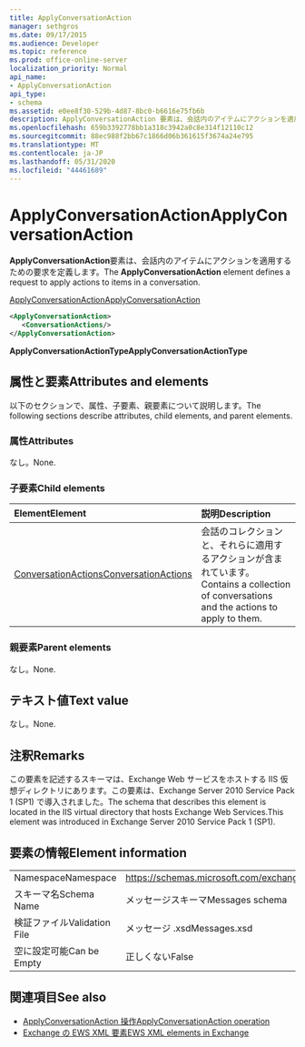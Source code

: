 ```yaml
---
title: ApplyConversationAction
manager: sethgros
ms.date: 09/17/2015
ms.audience: Developer
ms.topic: reference
ms.prod: office-online-server
localization_priority: Normal
api_name:
- ApplyConversationAction
api_type:
- schema
ms.assetid: e0ee8f30-529b-4d87-8bc0-b6616e75fb6b
description: ApplyConversationAction 要素は、会話内のアイテムにアクションを適用するための要求を定義します。
ms.openlocfilehash: 659b3392778bb1a318c3942a0c8e314f12110c12
ms.sourcegitcommit: 88ec988f2bb67c1866d06b361615f3674a24e795
ms.translationtype: MT
ms.contentlocale: ja-JP
ms.lasthandoff: 05/31/2020
ms.locfileid: "44461689"
---
```

# <a name="applyconversationaction"></a><span data-ttu-id="0cf12-103">ApplyConversationAction</span><span class="sxs-lookup"><span data-stu-id="0cf12-103">ApplyConversationAction</span></span>

<span data-ttu-id="0cf12-104">**ApplyConversationAction**要素は、会話内のアイテムにアクションを適用するための要求を定義します。</span><span class="sxs-lookup"><span data-stu-id="0cf12-104">The **ApplyConversationAction** element defines a request to apply actions to items in a conversation.</span></span> 
  
[<span data-ttu-id="0cf12-105">ApplyConversationAction</span><span class="sxs-lookup"><span data-stu-id="0cf12-105">ApplyConversationAction</span></span>](applyconversationaction.md)
  
```XML
<ApplyConversationAction>
   <ConversationActions/>
</ApplyConversationAction>
```

 <span data-ttu-id="0cf12-106">**ApplyConversationActionType**</span><span class="sxs-lookup"><span data-stu-id="0cf12-106">**ApplyConversationActionType**</span></span>
## <a name="attributes-and-elements"></a><span data-ttu-id="0cf12-107">属性と要素</span><span class="sxs-lookup"><span data-stu-id="0cf12-107">Attributes and elements</span></span>

<span data-ttu-id="0cf12-108">以下のセクションで、属性、子要素、親要素について説明します。</span><span class="sxs-lookup"><span data-stu-id="0cf12-108">The following sections describe attributes, child elements, and parent elements.</span></span>
  
### <a name="attributes"></a><span data-ttu-id="0cf12-109">属性</span><span class="sxs-lookup"><span data-stu-id="0cf12-109">Attributes</span></span>

<span data-ttu-id="0cf12-110">なし。</span><span class="sxs-lookup"><span data-stu-id="0cf12-110">None.</span></span>
  
### <a name="child-elements"></a><span data-ttu-id="0cf12-111">子要素</span><span class="sxs-lookup"><span data-stu-id="0cf12-111">Child elements</span></span>

|<span data-ttu-id="0cf12-112">**Element**</span><span class="sxs-lookup"><span data-stu-id="0cf12-112">**Element**</span></span>|<span data-ttu-id="0cf12-113">**説明**</span><span class="sxs-lookup"><span data-stu-id="0cf12-113">**Description**</span></span>|
|:-----|:-----|
|[<span data-ttu-id="0cf12-114">ConversationActions</span><span class="sxs-lookup"><span data-stu-id="0cf12-114">ConversationActions</span></span>](conversationactions.md) <br/> |<span data-ttu-id="0cf12-115">会話のコレクションと、それらに適用するアクションが含まれています。</span><span class="sxs-lookup"><span data-stu-id="0cf12-115">Contains a collection of conversations and the actions to apply to them.</span></span>  <br/> |
   
### <a name="parent-elements"></a><span data-ttu-id="0cf12-116">親要素</span><span class="sxs-lookup"><span data-stu-id="0cf12-116">Parent elements</span></span>

<span data-ttu-id="0cf12-117">なし。</span><span class="sxs-lookup"><span data-stu-id="0cf12-117">None.</span></span>
  
## <a name="text-value"></a><span data-ttu-id="0cf12-118">テキスト値</span><span class="sxs-lookup"><span data-stu-id="0cf12-118">Text value</span></span>

<span data-ttu-id="0cf12-119">なし。</span><span class="sxs-lookup"><span data-stu-id="0cf12-119">None.</span></span>
  
## <a name="remarks"></a><span data-ttu-id="0cf12-120">注釈</span><span class="sxs-lookup"><span data-stu-id="0cf12-120">Remarks</span></span>

<span data-ttu-id="0cf12-121">この要素を記述するスキーマは、Exchange Web サービスをホストする IIS 仮想ディレクトリにあります。この要素は、Exchange Server 2010 Service Pack 1 (SP1) で導入されました。</span><span class="sxs-lookup"><span data-stu-id="0cf12-121">The schema that describes this element is located in the IIS virtual directory that hosts Exchange Web Services.This element was introduced in Exchange Server 2010 Service Pack 1 (SP1).</span></span>
  
## <a name="element-information"></a><span data-ttu-id="0cf12-122">要素の情報</span><span class="sxs-lookup"><span data-stu-id="0cf12-122">Element information</span></span>

|||
|:-----|:-----|
|<span data-ttu-id="0cf12-123">Namespace</span><span class="sxs-lookup"><span data-stu-id="0cf12-123">Namespace</span></span>  <br/> |https://schemas.microsoft.com/exchange/services/2006/messages  <br/> |
|<span data-ttu-id="0cf12-124">スキーマ名</span><span class="sxs-lookup"><span data-stu-id="0cf12-124">Schema Name</span></span>  <br/> |<span data-ttu-id="0cf12-125">メッセージスキーマ</span><span class="sxs-lookup"><span data-stu-id="0cf12-125">Messages schema</span></span>  <br/> |
|<span data-ttu-id="0cf12-126">検証ファイル</span><span class="sxs-lookup"><span data-stu-id="0cf12-126">Validation File</span></span>  <br/> |<span data-ttu-id="0cf12-127">メッセージ .xsd</span><span class="sxs-lookup"><span data-stu-id="0cf12-127">Messages.xsd</span></span>  <br/> |
|<span data-ttu-id="0cf12-128">空に設定可能</span><span class="sxs-lookup"><span data-stu-id="0cf12-128">Can be Empty</span></span>  <br/> |<span data-ttu-id="0cf12-129">正しくない</span><span class="sxs-lookup"><span data-stu-id="0cf12-129">False</span></span>  <br/> |
   
## <a name="see-also"></a><span data-ttu-id="0cf12-130">関連項目</span><span class="sxs-lookup"><span data-stu-id="0cf12-130">See also</span></span>

- [<span data-ttu-id="0cf12-131">ApplyConversationAction 操作</span><span class="sxs-lookup"><span data-stu-id="0cf12-131">ApplyConversationAction operation</span></span>](applyconversationaction-operation.md)
- [<span data-ttu-id="0cf12-132">Exchange の EWS XML 要素</span><span class="sxs-lookup"><span data-stu-id="0cf12-132">EWS XML elements in Exchange</span></span>](ews-xml-elements-in-exchange.md)


